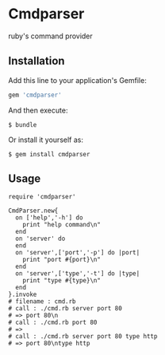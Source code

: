 # Cmdparser

ruby's command provider
## Installation

Add this line to your application's Gemfile:

```ruby
gem 'cmdparser'
```

And then execute:

    $ bundle

Or install it yourself as:

    $ gem install cmdparser

## Usage

```
require 'cmdparser'

CmdParser.new{
  on ['help','-h'] do
    print "help command\n"
  end
  on 'server' do
  end
  on 'server',['port','-p'] do |port|
    print "port #{port}\n"
  end
  on 'server',['type','-t'] do |type|
    print "type #{type}\n"
  end
}.invoke
# filename : cmd.rb
# call : ./cmd.rb server port 80
# => port 80\n
# call : ./cmd.rb port 80
# => 
# call : ./cmd.rb server port 80 type http
# => port 80\ntype http
```
